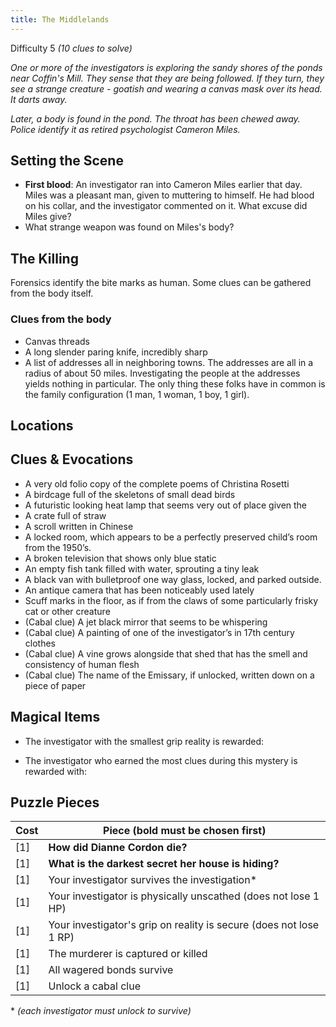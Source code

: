 ```yaml
---
title: The Middlelands
---
```


Difficulty 5
_(10 clues to solve)_

_One or more of the investigators is exploring the sandy shores of the ponds near Coffin's Mill. They sense that they are being followed. If they turn, they see a strange creature - goatish and wearing a canvas mask over its head. It darts away._

_Later, a body is found in the pond. The throat has been chewed away. Police identify it as retired psychologist Cameron Miles._

## Setting the Scene

- **First blood**: An investigator ran into Cameron Miles earlier that day. Miles was a pleasant man, given to muttering to himself. He had blood on his collar, and the investigator commented on it. What excuse did Miles give?
- What strange weapon was found on Miles's body?

## The Killing

Forensics identify the bite marks as human.
Some clues can be gathered from the body itself.

### Clues from the body

- Canvas threads
- A long slender paring knife, incredibly sharp
- A list of addresses all in neighboring towns. The addresses are all in a radius of about 50 miles. Investigating the people at the addresses yields nothing in particular. The only thing these folks have in common is the family configuration (1 man, 1 woman, 1 boy, 1 girl).

## Locations

## Clues & Evocations

- A very old folio copy of the complete poems of Christina Rosetti
- A birdcage full of the skeletons of small dead birds
- A futuristic looking heat lamp that seems very out of place given the
- A crate full of straw
- A scroll written in Chinese
- A locked room, which appears to be a perfectly preserved child’s room from the 1950’s.
- A broken television that shows only blue static
- An empty fish tank filled with water, sprouting a tiny leak
- A black van with bulletproof one way glass, locked, and parked outside.
- An antique camera that has been noticeably used lately
- Scuff marks in the floor, as if from the claws of some particularly frisky cat or other creature
- (Cabal clue) A jet black mirror that seems to be whispering
- (Cabal clue) A painting of one of the investigator’s in 17th century clothes
- (Cabal clue) A vine grows alongside that shed that has the smell and consistency of human flesh
- (Cabal clue) The name of the Emissary, if unlocked, written down on a piece of paper

## Magical Items

- The investigator with the smallest grip reality is rewarded:

- The investigator who earned the most clues during this mystery is rewarded with:

## Puzzle Pieces

| Cost | Piece (bold must be chosen first)                                  |
| ---- | ------------------------------------------------------------------ |
| [1]  | **How did Dianne Cordon die?**                                     |
| [1]  | **What is the darkest secret her house is hiding?**                |
| [1]  | Your investigator survives the investigation\*                     |
| [1]  | Your investigator is physically unscathed (does not lose 1 HP)     |
| [1]  | Your investigator's grip on reality is secure (does not lose 1 RP) |
| [1]  | The murderer is captured or killed                                 |
| [1]  | All wagered bonds survive                                          |
| [1]  | Unlock a cabal clue                                                |

\* _(each investigator must unlock to survive)_

